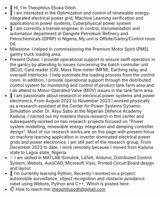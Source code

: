 ## 
- 👋 Hi, I'm Theophilus Ebuka Odoh.
- 👀 I am interested in the Optimization and control of renewable energy-integrated electrical power grid, Machine Learning verification and applications in power systems, Cyberphysical power system
- 🔭 I am currently a trainee engineer in control, Insrumentation and automation department at Dangote Petroleum Refinery and Petrochemicals (DPRP) in Nigeria, My unit is Offsite/Gantry/Control room 04.
- Milestone: I helped in commissioning the Premium Motor Spirit (PMS) gantry truck loading area.
- Present Duties: I provide operational support to ensure swift operation in the gantry by attending to issues concerning the batch controller unit (BCU), Card reader (CR), Mass flow meter (MFM), Earthing relay and overspill interlocks. I help automate the loading process from the control room. In addition, I provide operational support through the distributed control system for monitoring and control of product tank farm area and I do attend to Motor-Operated Valve (MOV) issues in the tank farm area.
- 🔭 I am passionate about research in electrical power systems and power electronics, From August 2022 to November 2023 I worked physically as a research assistant at the Center for Power Systems Dynamic Simulation under Dr. Aliyu Sabo at the Nigerian Defence Academy Kaduna, I carried out my masters thesis research in this center and subsequently worked on two research projects focused on "Power system modelling, renewable energy integration and damping controller design". Most of our research works are on this page with present focus on machine learning application in inverter dominated electrical power grids and power electronics. I am still part of the research group, From December 2023 to date, I work remotely because I moved from Kaduna state to Lagos state, Nigeria.
- ✨ I am skilled in MATLAB-Simulink, LaTeX, Arduino, Distributed Control System, Webots, AutoCAD, Microsoft Visio, Printed Circuit Board design and layout 
- 🌱 I’m currently learning Python, Recently I worked on a project: automobile surveillance, object recognition and obstacle avoidance robot using Webots, Python and C++, Which is posted here
- 📫 How to reach me: theophilusodh@gmail.com

<!--
**Theoodoh/Theoodoh** is a ✨ _special_ ✨ repository because its `README.md` (this file) appears on your GitHub profile.

Here are some ideas to get you started:

  I’m currently working on ...
- 🌱 I’m currently learning ...
- 👯 I’m looking to collaborate on ...
- 🤔 I’m looking for help with ...
- 💬 Ask me about ...
 ...
- 😄 Pronouns: ...
- ⚡ Fun fact: ...
-->
